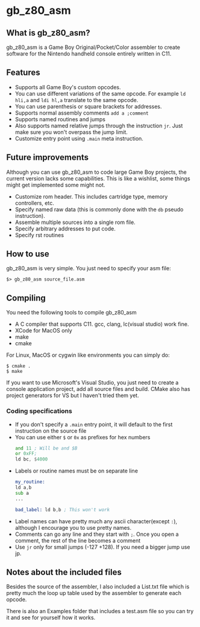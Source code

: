 # gb_z80_asm

## What is gb_z80_asm?

gb_z80_asm is a Game Boy Original/Pocket/Color assembler to create software for the Nintendo handheld console entirely written in C11.


## Features
* Supports all Game Boy's custom opcodes.
* You can use different variations of the same opcode. For example `ld hli,a` and `ldi hl,a` translate to the same opcode.
* You can use parenthesis or square brackets for addresses.
* Supports normal assembly comments `add a ;comment`
* Supports named routines and jumps
* Also supports named relative jumps through the instruction `jr`. Just make sure you won't overpass the jump limit.
* Customize entry point using `.main` meta instruction.



## Future improvements
Although you can use gb_z80_asm to code large Game Boy projects, the current version lacks some capabilities. 
This is like a wishlist, some things might get implemented some might not.
* Customize rom header. This includes cartridge type, memory controllers, etc.
* Specify named raw data (this is commonly done with the `db` pseudo instruction).
* Assemble multiple sources into a single rom file.
* Specify arbitrary addresses to put code.
* Specify rst routines

## How to use
gb_z80_asm is very simple. You just need to specify your asm file:
```shell
$> gb_z80_asm source_file.asm
```

## Compiling
You need the following tools to compile gb_z80_asm
* A C compiler that supports C11. gcc, clang, lc(visual studio) work fine.
* XCode for MacOS only
* make
* cmake

For Linux, MacOS or cygwin like environments you can simply do:
```shell
$ cmake .
$ make
```

If you want to use Microsoft's Visual Studio, you just need to create a console application project, add all source files
and build. CMake also has project generators for VS but I haven't tried them yet.

### Coding specifications
* If you don't specify a `.main` entry point, it will default to the first instruction on the source file
* You can use either `$` or `0x` as prefixes for hex numbers
    ```asm
    and 11 ; Will be and $B
    or 0xFF; 
    ld bc, $4000
    ```
* Labels or routine names must be on separate line
    ```asm
  my_routine:
  ld a,b
  sub a
  ...
  
  bad_label: ld b,b ; This won't work
    ```
* Label names can have pretty much any ascii character(except `:`), although I encourage you to use pretty names. 
* Comments can go any line and they start with `;`. Once you open a comment, the rest of the line becomes a comment
* Use `jr` only for small jumps (-127 +128). If you need a bigger jump use jp.

## Notes about the included files
Besides the source of the assembler, I also included a List.txt file which is pretty much the loop up table used by the
assembler to generate each opcode.

There is also an Examples folder that includes a test.asm file so you can try it and see for yourself how it works.
